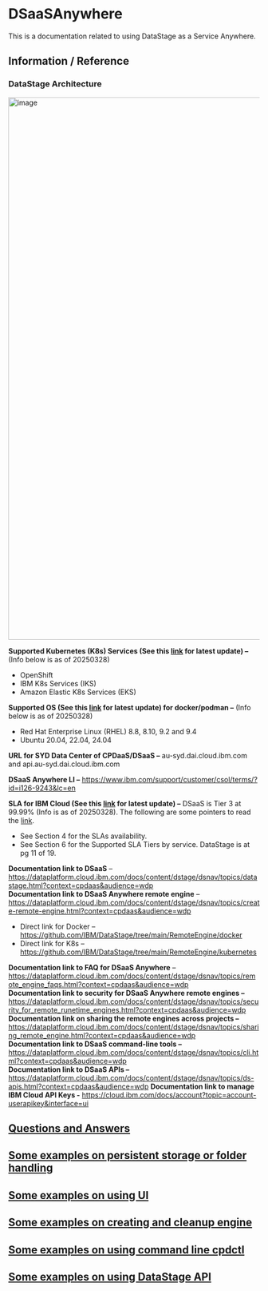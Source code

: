 # DSaaSAnywhere

This is a documentation related to using DataStage as a Service Anywhere.

## Information / Reference

### DataStage Architecture
<img width="1085" alt="image" src="https://github.com/user-attachments/assets/757e5393-a0f4-4910-94b5-f8a5b301f884" />

**Supported Kubernetes (K8s) Services (See this [link](https://github.com/IBM/DataStage/tree/main/RemoteEngine/kubernetes) for latest update) –** (Info below is as of 20250328)
- OpenShift
- IBM K8s Services (IKS)
- Amazon Elastic K8s Services (EKS)

**Supported OS (See this [link](https://github.com/IBM/DataStage/tree/main/RemoteEngine/docker) for latest update) for docker/podman –** (Info below is as of 20250328)
- Red Hat Enterprise Linux (RHEL) 8.8, 8.10, 9.2 and 9.4
-	Ubuntu 20.04, 22.04, 24.04

**URL for SYD Data Center of CPDaaS/DSaaS –** au-syd.dai.cloud.ibm.com and api.au-syd.dai.cloud.ibm.com

**DSaaS Anywhere LI –** https://www.ibm.com/support/customer/csol/terms/?id=i126-9243&lc=en

**SLA for IBM Cloud (See this [link](https://www.ibm.com/support/customer/csol/terms/?id=i126-9268&lc=en) for latest update) –** DSaaS is Tier 3 at 99.99% (Info is as of 20250328). The following are some pointers to read the [link](https://www.ibm.com/support/customer/csol/terms/?id=i126-9268&lc=en).
-	See Section 4 for the SLAs availability. 
-	See Section 6 for the Supported SLA Tiers by service. DataStage is at pg 11 of 19. 

**Documentation link to DSaaS** – https://dataplatform.cloud.ibm.com/docs/content/dstage/dsnav/topics/datastage.html?context=cpdaas&audience=wdp \
**Documentation link to DSaaS Anywhere remote engine** – https://dataplatform.cloud.ibm.com/docs/content/dstage/dsnav/topics/create-remote-engine.html?context=cpdaas&audience=wdp
-	Direct link for Docker – https://github.com/IBM/DataStage/tree/main/RemoteEngine/docker
-	Direct link for K8s – https://github.com/IBM/DataStage/tree/main/RemoteEngine/kubernetes

**Documentation link to FAQ for DSaaS Anywhere** – https://dataplatform.cloud.ibm.com/docs/content/dstage/dsnav/topics/remote_engine_faqs.html?context=cpdaas&audience=wdp \
**Documentation link to security for DSaaS Anywhere remote engines –** https://dataplatform.cloud.ibm.com/docs/content/dstage/dsnav/topics/security_for_remote_runetime_engines.html?context=cpdaas&audience=wdp \
**Documentation link on sharing the remote engines across projects –** https://dataplatform.cloud.ibm.com/docs/content/dstage/dsnav/topics/sharing_remote_engine.html?context=cpdaas&audience=wdp \
**Documentation link to DSaaS command-line tools –** https://dataplatform.cloud.ibm.com/docs/content/dstage/dsnav/topics/cli.html?context=cpdaas&audience=wdp \
**Documentation link to DSaaS APIs –** https://dataplatform.cloud.ibm.com/docs/content/dstage/dsnav/topics/ds-apis.html?context=cpdaas&audience=wdp
**Documentation link to manage IBM Cloud API Keys -** https://cloud.ibm.com/docs/account?topic=account-userapikey&interface=ui

## [Questions and Answers](Q&A.md)

## [Some examples on persistent storage or folder handling](Examples-Folders.md)

## [Some examples on using UI](Examples-UI.md)

## [Some examples on creating and cleanup engine](Examples-Engine.md)

## [Some examples on using command line cpdctl](Examples-CmdLine.md)

## [Some examples on using DataStage API](Examples-DSAPI.md)



